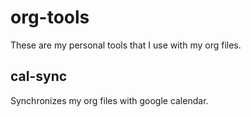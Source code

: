 # org-tools

These are my personal tools that I use with my org files.

## cal-sync

Synchronizes my org files with google calendar.

